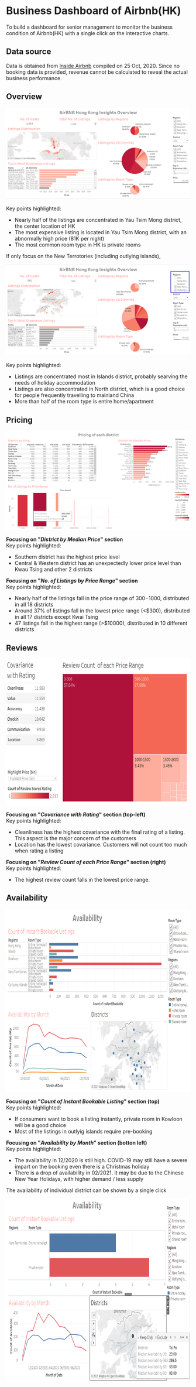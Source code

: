 # Business Dashboard of Airbnb(HK)
 To build a dashboard for senior management to monitor the business condition of Airbnb(HK) with a single click on the interactive charts.
 
## Data source
 Data is obtained from [Inside Airbnb](http://insideairbnb.com/get-the-data.html) compiled on 25 Oct, 2020. Since no booking data is provided, revenue cannot be calculated to reveal the actual business performance. 


## Overview
<img src='images/1a.png'>

Key points highlighted:
- Nearly half of the listings are concentrated in Yau Tsim Mong district, the center location of HK
- The most expensive listing is located in Yau Tsim Mong district, with an abnormally high price (81K per night)
- The most common room type in HK is private rooms


If only focus on the New Terrotories (including outlying islands), 

 <img src='images/1b.png'>
 
Key points highlighted:
 - Listings are concentrated most in Islands district, probably searving the needs of holiday accommodation
 - Listings are also concentrated in North district, which is a good choice for people frequently travelling to mainland China
 - More than half of the room type is entire home/apartment
 
 
## Pricing
<img src='images/2a.png'>

**Focusing on "*District by Median Price*" section**<br>
Key points highlighted:
- Southern district has the highest price level
- Central & Western district has an unexpectedly lower price level than Kwau Tsing and other 2 districts 


**Focusing on "*No. of Listings by Price Range*" section**<br>
Key points highlighted:
- Nearly half of the listings fall in the price range of $300-$1000, distributed in all 18 districts
- Around 37% of listings fall in the lowest price range (<$300), distributed in all 17 districts except Kwai Tsing
- 47 listings fall in the highest range (>$10000), distributed in 10 different districts


## Reviews

<img src='images/3.png' height=400>

**Focusing on "*Covariance with Rating*" section (top-left)**<br>
Key points highlighted:
- Cleanliness has the highest covariance with the final rating of a listing. This aspect is the major concern of the customers
- Location has the lowest covariance. Customers will not count too much when rating a listing


**Focusing on "*Review Count of each Price Range*" section (right)**<br>
Key points highlighted:
- The highest review count falls in the lowest price range. 


## Availability

<img src='images/4a.png' height=500>

**Focusing on "*Count of Instant Bookable Listing*" section (top)**<br>
Key points highlighted:
- If consumers want to book a listing instantly, private room in Kowloon will be a good choice
- Most of the listings in outlyig islands require pre-booking


**Focusing on "*Availability by Month*" section (botton left)**<br>
Key points highlighted:
- The availability in 12/2020 is still high. COVID-19 may still have a severe impart on the booking even there is a Christmas holiday
- There is a drop of availability in 02/2021. It may be due to the Chinese New Year Holidays, with higher demand / less supply


The availability of individual district can be shown by a single click

<img src='images/4b.png' height=500>

